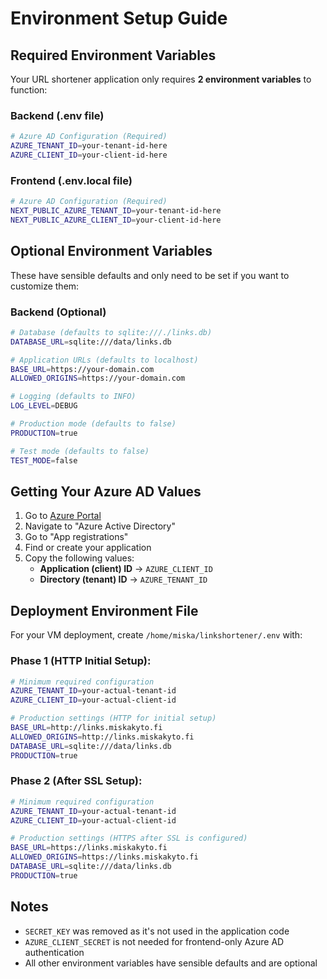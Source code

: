 # Environment Setup Guide

## Required Environment Variables

Your URL shortener application only requires **2 environment variables** to function:

### Backend (.env file)
```bash
# Azure AD Configuration (Required)
AZURE_TENANT_ID=your-tenant-id-here
AZURE_CLIENT_ID=your-client-id-here
```

### Frontend (.env.local file)
```bash
# Azure AD Configuration (Required)
NEXT_PUBLIC_AZURE_TENANT_ID=your-tenant-id-here
NEXT_PUBLIC_AZURE_CLIENT_ID=your-client-id-here
```

## Optional Environment Variables

These have sensible defaults and only need to be set if you want to customize them:

### Backend (Optional)
```bash
# Database (defaults to sqlite:///./links.db)
DATABASE_URL=sqlite:///data/links.db

# Application URLs (defaults to localhost)
BASE_URL=https://your-domain.com
ALLOWED_ORIGINS=https://your-domain.com

# Logging (defaults to INFO)
LOG_LEVEL=DEBUG

# Production mode (defaults to false)
PRODUCTION=true

# Test mode (defaults to false)
TEST_MODE=false
```

## Getting Your Azure AD Values

1. Go to [Azure Portal](https://portal.azure.com)
2. Navigate to "Azure Active Directory"
3. Go to "App registrations"
4. Find or create your application
5. Copy the following values:
   - **Application (client) ID** → `AZURE_CLIENT_ID`
   - **Directory (tenant) ID** → `AZURE_TENANT_ID`

## Deployment Environment File

For your VM deployment, create `/home/miska/linkshortener/.env` with:

### Phase 1 (HTTP Initial Setup):
```bash
# Minimum required configuration
AZURE_TENANT_ID=your-actual-tenant-id
AZURE_CLIENT_ID=your-actual-client-id

# Production settings (HTTP for initial setup)
BASE_URL=http://links.miskakyto.fi
ALLOWED_ORIGINS=http://links.miskakyto.fi
DATABASE_URL=sqlite:///data/links.db
PRODUCTION=true
```

### Phase 2 (After SSL Setup):
```bash
# Minimum required configuration
AZURE_TENANT_ID=your-actual-tenant-id
AZURE_CLIENT_ID=your-actual-client-id

# Production settings (HTTPS after SSL is configured)
BASE_URL=https://links.miskakyto.fi
ALLOWED_ORIGINS=https://links.miskakyto.fi
DATABASE_URL=sqlite:///data/links.db
PRODUCTION=true
```

## Notes

- `SECRET_KEY` was removed as it's not used in the application code
- `AZURE_CLIENT_SECRET` is not needed for frontend-only Azure AD authentication
- All other environment variables have sensible defaults and are optional
